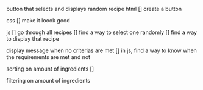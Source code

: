 button that selects and displays random recipe
html
[] create a button

css
[] make it loook good

js
[] go through all recipes
[] find a way to select one randomly
[] find a way to display that recipe

display message when no criterias are met
[] in js, find a way to know when the requirements are met and not

sorting on amount of ingredients
[]

filtering on amount of ingredients

